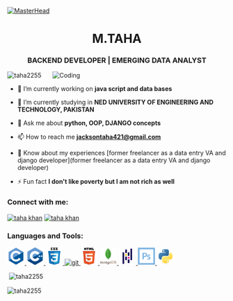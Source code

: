 [![MasterHead](https://i0.wp.com/magtemplates.com/wp-content/uploads/2017/06/Programming-Wallpapers-for-Desktop.png?resize=758%2C426&ssl=1)](https://rishavchanda.io)
<h1 align="center">M.TAHA</h1>
<h3 align="center"> BACKEND DEVELOPER | EMERGING DATA ANALYST</h3>
<img align="right" alt="Coding" width="400" src="https://w0.peakpx.com/wallpaper/1021/487/HD-wallpaper-technology-code-programming-programmer.jpg">

<p align="left"> <img src="https://komarev.com/ghpvc/?username=taha2255&label=Profile%20views&color=0e75b6&style=flat" alt="taha2255" /> </p>

- 🔭 I’m currently working on **java script and data bases**

- 🌱 I’m currently studying in **NED UNIVERSITY OF ENGINEERING AND TECHNOLOGY, PAKISTAN**

- 💬 Ask me about **python, OOP, DJANGO concepts**

- 📫 How to reach me **jacksontaha421@gmail.com**

- 📄 Know about my experiences [former freelancer as a data entry VA and django developer](former freelancer as a data entry VA and django developer)

- ⚡ Fun fact **I don't like poverty but I am not rich as well**

<h3 align="left">Connect with me:</h3>
<p align="left">
<a href="https://linkedin.com/in/taha khan" target="blank"><img align="center" src="https://raw.githubusercontent.com/rahuldkjain/github-profile-readme-generator/master/src/images/icons/Social/linked-in-alt.svg" alt="taha khan" height="30" width="40" /></a>
<a href="https://fb.com/taha khan" target="blank"><img align="center" src="https://raw.githubusercontent.com/rahuldkjain/github-profile-readme-generator/master/src/images/icons/Social/facebook.svg" alt="taha khan" height="30" width="40" /></a>
</p>

<h3 align="left">Languages and Tools:</h3>
<p align="left"> <a href="https://www.cprogramming.com/" target="_blank" rel="noreferrer"> <img src="https://raw.githubusercontent.com/devicons/devicon/master/icons/c/c-original.svg" alt="c" width="40" height="40"/> </a> <a href="https://www.w3schools.com/cpp/" target="_blank" rel="noreferrer"> <img src="https://raw.githubusercontent.com/devicons/devicon/master/icons/cplusplus/cplusplus-original.svg" alt="cplusplus" width="40" height="40"/> </a> <a href="https://www.w3schools.com/css/" target="_blank" rel="noreferrer"> <img src="https://raw.githubusercontent.com/devicons/devicon/master/icons/css3/css3-original-wordmark.svg" alt="css3" width="40" height="40"/> </a> <a href="https://git-scm.com/" target="_blank" rel="noreferrer"> <img src="https://www.vectorlogo.zone/logos/git-scm/git-scm-icon.svg" alt="git" width="40" height="40"/> </a> <a href="https://www.w3.org/html/" target="_blank" rel="noreferrer"> <img src="https://raw.githubusercontent.com/devicons/devicon/master/icons/html5/html5-original-wordmark.svg" alt="html5" width="40" height="40"/> </a> <a href="https://www.mongodb.com/" target="_blank" rel="noreferrer"> <img src="https://raw.githubusercontent.com/devicons/devicon/master/icons/mongodb/mongodb-original-wordmark.svg" alt="mongodb" width="40" height="40"/> </a> <a href="https://pandas.pydata.org/" target="_blank" rel="noreferrer"> <img src="https://raw.githubusercontent.com/devicons/devicon/2ae2a900d2f041da66e950e4d48052658d850630/icons/pandas/pandas-original.svg" alt="pandas" width="40" height="40"/> </a> <a href="https://www.photoshop.com/en" target="_blank" rel="noreferrer"> <img src="https://raw.githubusercontent.com/devicons/devicon/master/icons/photoshop/photoshop-line.svg" alt="photoshop" width="40" height="40"/> </a> <a href="https://www.python.org" target="_blank" rel="noreferrer"> <img src="https://raw.githubusercontent.com/devicons/devicon/master/icons/python/python-original.svg" alt="python" width="40" height="40"/> </a> </p>

<p>&nbsp;<img align="center" src="https://github-readme-stats.vercel.app/api?username=taha2255&show_icons=true&locale=en" alt="taha2255" /></p>

<p><img align="center" src="https://github-readme-streak-stats.herokuapp.com/?user=taha2255&" alt="taha2255" /></p>
